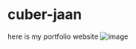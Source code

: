 # cuber-jaan
here is my portfolio website
![image](https://github.com/Arvndsk/cuber-jaan/assets/88366258/d436893f-31a9-4403-aa6d-7edeee306a5f)


